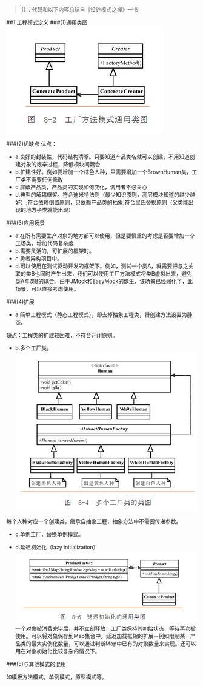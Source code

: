 > 注：代码和以下内容总结自《设计模式之禅》一书

##1.工程模式定义
###(1)通用类图
![](img1.png)

###(2)优缺点
优点：

- a.良好的封装性，代码结构清晰。只要知道产品类名就可以创建，不用知道创建对象的艰辛过程，降低模块间耦合
- b.扩建性好。例如要增加一个棕色人种，只需要增加一个BrownHuman类，工厂类不需要任何修改
- c.屏蔽产品类，产品类的实现如何变化，调用者不必关心
- d.典型的解耦框架。符合迪米特法则（最少知识原则，高层模块知道的越少越好）;符合依赖倒置原则，只依赖产品类的抽象;符合里氏替换原则（父类能出现的地方子类就能出现）
	
###(3)应用场景
- a.在所有需要生产对象的地方都可以使用，但是要慎重的考虑是否要增加一个工场类，增加代码复杂度
- b.需要灵活的，可扩展的框架时。
- c.勇者异构项目中。
- d.可以使用在测试驱动开发的框架下。例如，测试一个类A，就需要把与之关联的类B也同时产生出来，我们可以使用工厂方法模式将类B虚拟出来，避免类A与类B的耦合。由于JMock和EasyMock的诞生，该场景已经弱化了，此场景，可以直接考虑使用。
	
###(4)扩展
- a.简单工程模式（静态工程模式），即去掉抽象工程类，将创建方法设置为静态。

缺点：工程类的扩建较困难，不符合开闭原则。
		
- b.多个工厂类。
![](多个工厂类的类图.png)

每个人种对应一个创建类，继承自抽象工程，抽象方法中不需要传递参数。
		
- c.单例工厂，替换单例模式。
		
- d.延迟初始化（lazy initialization）
![](延迟初始化.png)
一个对象被消费完毕后，并不立刻释放，工厂类保持其初始状态，等待再次被使用。可以将对象保存到Map集合中。延迟加载框架的扩展--例如限制某一产品类的最大实例化数量，可以通过判断Map中已有的对象数量来实现。还可以用在对象初始化比较复杂的情况下。
	
###(5)与其他模式的混用

如模板方法模式，单例模式，原型模式等。
		
		